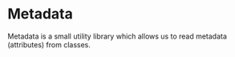 # Metadata

Metadata is a small utility library which allows us to read metadata (attributes) from classes.

